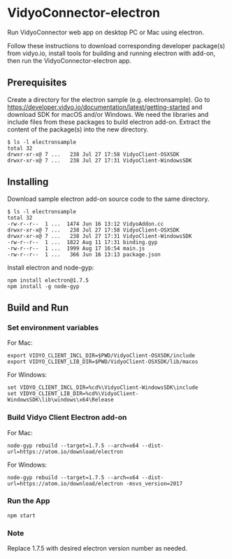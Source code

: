 # VidyoConnector-electron

Run VidyoConnector web app on desktop PC or Mac using electron.

Follow these instructions to download corresponding developer package(s) from vidyo.io, install tools for building and running electron with add-on, then run the VidyoConnector-electron app.

## Prerequisites

Create a directory for the electron sample (e.g. electronsample).
Go to https://developer.vidyo.io/documentation/latest/getting-started and download SDK for macOS and/or Windows.  We need the libraries and include files from these packages to build electron add-on.
Extract the content of the package(s) into the new directory.

```
$ ls -l electronsample
total 32
drwxr-xr-x@ 7 ...   238 Jul 27 17:58 VidyoClient-OSXSDK
drwxr-xr-x@ 7 ...   238 Jul 27 17:31 VidyoClient-WindowsSDK
```

## Installing

Download sample electron add-on source code to the same directory.

```
$ ls -l electronsample
total 32
-rw-r--r--  1 ...  1474 Jun 16 13:12 VidyoAddon.cc
drwxr-xr-x@ 7 ...   238 Jul 27 17:58 VidyoClient-OSXSDK
drwxr-xr-x@ 7 ...   238 Jul 27 17:31 VidyoClient-WindowsSDK
-rw-r--r--  1 ...  1822 Aug 11 17:31 binding.gyp
-rw-r--r--  1 ...  1999 Aug 17 16:54 main.js
-rw-r--r--  1 ...   366 Jun 16 13:13 package.json
```

Install electron and node-gyp:
```
npm install electron@1.7.5
npm install -g node-gyp
```

## Build and Run

### Set environment variables

For Mac:
```
export VIDYO_CLIENT_INCL_DIR=$PWD/VidyoClient-OSXSDK/include
export VIDYO_CLIENT_LIB_DIR=$PWD/VidyoClient-OSXSDK/lib/macos
```

For Windows:
```
set VIDYO_CLIENT_INCL_DIR=%cd%\VidyoClient-WindowsSDK\include
set VIDYO_CLIENT_LIB_DIR=%cd%\VidyoClient-WindowsSDK\lib\windows\x64\Release
```

### Build Vidyo Client Electron add-on

For Mac:
```
node-gyp rebuild --target=1.7.5 --arch=x64 --dist-url=https://atom.io/download/electron
```
For Windows:
```
node-gyp rebuild --target=1.7.5 --arch=x64 --dist-url=https://atom.io/download/electron -msvs_version=2017
```

### Run the App
```
npm start
```

### Note
Replace 1.7.5 with desired electron version number as needed.

